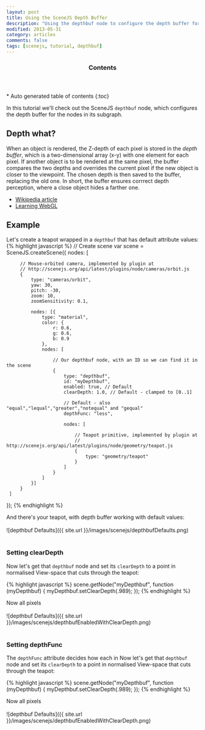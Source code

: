 ```yaml
---
layout: post
title: Using the SceneJS Depth Buffer
description: "Using the depthbuf node to configure the depth buffer for subgraphs"
modified: 2013-05-31
category: articles
comments: false
tags: [scenejs, tutorial, depthbuf]
---
```


<section id="table-of-contents" class="toc">
  <header>
    <h3>Contents</h3>
  </header>
<div id="drawer" markdown="1">
*  Auto generated table of contents
{:toc}
</div>
</section><!-- /#table-of-contents -->

In this tutorial we'll check out the SceneJS ```depthbuf``` node, which configures the depth buffer for the
 nodes in its subgraph.

## Depth what?

When an object is rendered, the Z-depth of each pixel is stored in the *depth buffer*, which is a two-dimensional
array (x-y) with one element for each pixel. If another object is to be rendered at the same pixel, the buffer
compares the two depths and overrides the current pixel if the new object is closer to the viewpoint. The chosen
depth is then saved to the buffer, replacing the old one. In short, the buffer ensures corrrect depth perception,
where a close object hides a farther one.

* [Wikipedia article](http://en.wikipedia.org/wiki/Z-buffering)
* [Learning WebGL](http://learningwebgl.com/blog/?p=859)

## Example

Let's create a teapot wrapped in a ```depthbuf``` that has default attribute values:
{% highlight javascript %}
 // Create scene
 var scene = SceneJS.createScene({
     nodes: [

         // Mouse-orbited camera, implemented by plugin at
         // http://scenejs.org/api/latest/plugins/node/cameras/orbit.js
         {
             type: "cameras/orbit",
             yaw: 30,
             pitch: -30,
             zoom: 10,
             zoomSensitivity: 0.1,

             nodes: [{
                 type: "material",
                 color: {
                     r: 0.6,
                     g: 0.6,
                     b: 0.9
                 },
                 nodes: [

                     // Our depthbuf node, with an ID so we can find it in the scene
                     {
                         type: "depthbuf",
                         id: "myDepthbuf",
                         enabled: true, // Default
                         clearDepth: 1.0, // Default - clamped to [0..1]

                         // Default - also "equal","lequal","greater","notequal" and "gequal"
                         depthFunc: "less",

                         nodes: [

                             // Teapot primitive, implemented by plugin at
                             // http://scenejs.org/api/latest/plugins/node/geometry/teapot.js
                             {
                                 type: "geometry/teapot"
                             }
                         ]
                     }
                 ]
             }]
         }
     ]
 });
{% endhighlight %}

And there's your teapot, with depth buffer working with default values:
<br><br>
![depthbuf Defaults]({{ site.url }}/images/scenejs/depthbufDefaults.png)
<br><br>

### Setting clearDepth

Now let's get that ```depthbuf``` node and set its ```clearDepth``` to a point in normalised View-space that
cuts through the teapot:

{% highlight javascript %}
scene.getNode("myDepthbuf",
    function (myDepthbuf) {
        myDepthbuf.setClearDepth(.989);
    });
{% endhighlight %}

Now all pixels
<br><br>
![depthbuf Defaults]({{ site.url }}/images/scenejs/depthbufEnabledWithClearDepth.png)
<br><br>

### Setting depthFunc

The ```depthFunc``` attribute decides how each in
Now let's get that ```depthbuf``` node and set its ```clearDepth``` to a point in normalised View-space that
cuts through the teapot:

{% highlight javascript %}
scene.getNode("myDepthbuf",
    function (myDepthbuf) {
        myDepthbuf.setClearDepth(.989);
    });
{% endhighlight %}

Now all pixels
<br><br>
![depthbuf Defaults]({{ site.url }}/images/scenejs/depthbufEnabledWithClearDepth.png)
<br><br>
